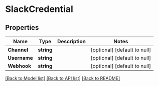 # SlackCredential

## Properties
Name | Type | Description | Notes
------------ | ------------- | ------------- | -------------
**Channel** | **string** |  | [optional] [default to null]
**Username** | **string** |  | [optional] [default to null]
**Webhook** | **string** |  | [optional] [default to null]

[[Back to Model list]](../README.md#documentation-for-models) [[Back to API list]](../README.md#documentation-for-api-endpoints) [[Back to README]](../README.md)

